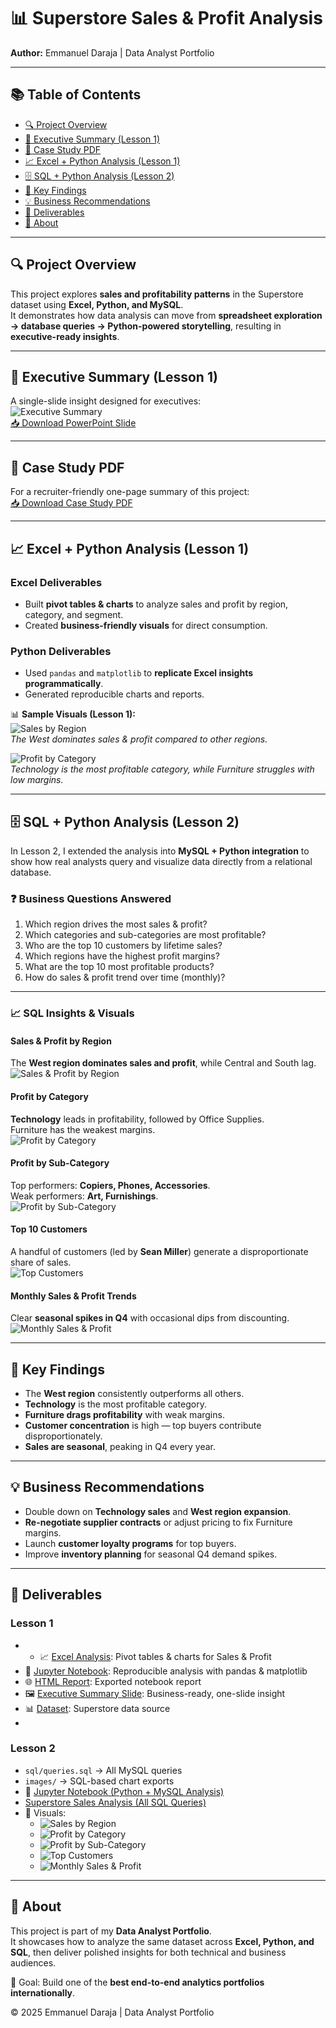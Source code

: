 # 📊 Superstore Sales & Profit Analysis  
**Author:** Emmanuel Daraja | Data Analyst Portfolio  

---

## 📚 Table of Contents
- [🔍 Project Overview](#-project-overview)  
- [📸 Executive Summary (Lesson 1)](#-executive-summary-lesson-1)  
- [📑 Case Study PDF](#-case-study-pdf)  
- [📈 Excel + Python Analysis (Lesson 1)](#-excel--python-analysis-lesson-1)  
- [🗄 SQL + Python Analysis (Lesson 2)](#-sql--python-analysis-lesson-2)  
- [📑 Key Findings](#-key-findings)  
- [💡 Business Recommendations](#-business-recommendations)  
- [📂 Deliverables](#-deliverables)  
- [📌 About](#-about)  

---

## 🔍 Project Overview
This project explores **sales and profitability patterns** in the Superstore dataset using **Excel, Python, and MySQL**.  
It demonstrates how data analysis can move from **spreadsheet exploration → database queries → Python-powered storytelling**, resulting in **executive-ready insights**.  

---

## 📸 Executive Summary (Lesson 1)
A single-slide insight designed for executives:  
![Executive Summary](executive_summary.png)  
[📥 Download PowerPoint Slide](Sales_Analysis.pptx)

---

## 📑 Case Study PDF
For a recruiter-friendly one-page summary of this project:  
[📥 Download Case Study PDF](Superstore_Case_Study_Emmanuel_Daraja.pdf)  

---

## 📈 Excel + Python Analysis (Lesson 1)

### Excel Deliverables
- Built **pivot tables & charts** to analyze sales and profit by region, category, and segment.  
- Created **business-friendly visuals** for direct consumption.  

### Python Deliverables
- Used `pandas` and `matplotlib` to **replicate Excel insights programmatically**.  
- Generated reproducible charts and reports.  

📊 **Sample Visuals (Lesson 1):**  
![Sales by Region](sales_by_region.png)  
*The West dominates sales & profit compared to other regions.*  

![Profit by Category](profit_by_category.png)  
*Technology is the most profitable category, while Furniture struggles with low margins.*  

---

## 🗄 SQL + Python Analysis (Lesson 2)

In Lesson 2, I extended the analysis into **MySQL + Python integration** to show how real analysts query and visualize data directly from a relational database.  

### ❓ Business Questions Answered
1. Which region drives the most sales & profit?  
2. Which categories and sub-categories are most profitable?  
3. Who are the top 10 customers by lifetime sales?  
4. Which regions have the highest profit margins?  
5. What are the top 10 most profitable products?  
6. How do sales & profit trend over time (monthly)?  

---

### 📈 SQL Insights & Visuals

#### **Sales & Profit by Region**
The **West region dominates sales and profit**, while Central and South lag.  
![Sales & Profit by Region](sales_profit_by_region.png)  

#### **Profit by Category**
**Technology** leads in profitability, followed by Office Supplies.  
Furniture has the weakest margins.  
![Profit by Category](profit_by_category.png)  

#### **Profit by Sub-Category**
Top performers: **Copiers, Phones, Accessories**.  
Weak performers: **Art, Furnishings**.  
![Profit by Sub-Category](sales_profit_by_subcategory.png)  

#### **Top 10 Customers**
A handful of customers (led by **Sean Miller**) generate a disproportionate share of sales.  
![Top Customers](top_customers.png)  

#### **Monthly Sales & Profit Trends**
Clear **seasonal spikes in Q4** with occasional dips from discounting.  
![Monthly Sales & Profit](monthly_trends.png)  

---

## 📑 Key Findings
- The **West region** consistently outperforms all others.  
- **Technology** is the most profitable category.  
- **Furniture drags profitability** with weak margins.  
- **Customer concentration** is high — top buyers contribute disproportionately.  
- **Sales are seasonal**, peaking in Q4 every year.  

---

## 💡 Business Recommendations
- Double down on **Technology sales** and **West region expansion**.  
- **Re-negotiate supplier contracts** or adjust pricing to fix Furniture margins.  
- Launch **customer loyalty programs** for top buyers.  
- Improve **inventory planning** for seasonal Q4 demand spikes.  

---

## 📂 Deliverables
### Lesson 1
- - 📈 [Excel Analysis](Superstore_Analysis.xlsx): Pivot tables & charts for Sales & Profit  
- 🐍 [Jupyter Notebook](Superstore_Analysis.ipynb): Reproducible analysis with pandas & matplotlib  
- 🌐 [HTML Report](Superstore_Analysis.html):    Exported notebook report  
- 🖼 [Executive Summary Slide](Sales_Analysis.pptx): Business-ready, one-slide insight  
- 📊 [Dataset](Superstore_dataset.csv): Superstore data source
- 

### Lesson 2
- `sql/queries.sql` → All MySQL queries  
- `images/` → SQL-based chart exports  
- 🐍 [Jupyter Notebook (Python + MySQL Analysis)](Superstore_SQL_Analysis.ipynb)
-  [Superstore Sales Analysis (All SQL Queries)](superstore_sales_analysis_sql_queries.sql) 
- 📸 Visuals:  
  - ![Sales by Region](sales_by_region.png)  
  - ![Profit by Category](profit_by_category.png)  
  - ![Profit by Sub-Category](profit_by_subcategory.png)  
  - ![Top Customers](top_customers.png)  
  - ![Monthly Sales & Profit](monthly_trends.png)  
---

## 📌 About
This project is part of my **Data Analyst Portfolio**.  
It showcases how to analyze the same dataset across **Excel, Python, and SQL**, then deliver polished insights for both technical and business audiences.  

📍 Goal: Build one of the **best end-to-end analytics portfolios internationally**.  

© 2025 Emmanuel Daraja | Data Analyst Portfolio  

